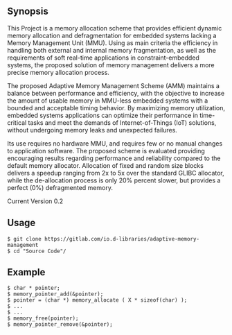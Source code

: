 ## Synopsis

This Project is a memory allocation scheme that provides efficient dynamic memory allocation and defragmentation for embedded systems lacking a Memory Management Unit (MMU). Using as main criteria the efficiency in handling both external and internal memory fragmentation, as well as the requirements of soft real-time applications in constraint-embedded systems, the proposed solution of memory management delivers a more precise memory allocation process. 

The proposed Adaptive Memory Management Scheme (AMM) maintains a balance between performance and efficiency, with the objective to increase the amount of usable memory in MMU-less embedded systems with a bounded and acceptable timing behavior. By maximizing memory utilization, embedded systems applications can optimize their performance in time-critical tasks and meet the demands of Internet-of-Things (IoT) solutions, without undergoing memory leaks and unexpected failures. 

Its use requires no hardware MMU, and requires few or no manual changes to application software. The proposed scheme is evaluated providing encouraging results regarding performance and reliability compared to the default memory allocator. Allocation of fixed and random size blocks delivers a speedup ranging from 2x to 5x over the standard GLIBC allocator, while the de-allocation process is only 20% percent slower, but provides a perfect (0%) defragmented memory.


Current Version 0.2

## Usage

```
$ git clone https://gitlab.com/io.d-libraries/adaptive-memory-management
$ cd "Source Code"/
```

## Example

```
$ char * pointer;
$ memory_pointer_add(&pointer);
$ pointer = (char *) memory_allocate ( X * sizeof(char) );
$ ...
$ ...
$ memory_free(pointer);
$ memory_pointer_remove(&pointer);
```